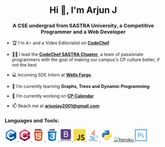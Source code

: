 <h1 align="center">Hi 👋, I'm Arjun J</h1>
<h3 align="center">A CSE undergrad from SASTRA University, a Competitive Programmer and a Web Developer</h3>

- 🏆 I'm 4⭐ and a Video Editorialist on [**CodeChef**](https://www.codechef.com/users/karanarjunjr)

- 👨‍💼 I lead the [**CodeChef SASTRA Chapter**](https://www.instagram.com/codechefsastra), a team of passionate programmers with the goal of making our campus's CP culture better, if not the best

- 💻 Incoming SDE Intern at [**Wells Fargo**](https://wellsfargo.com)

- 🌱 I’m currently learning **Graphs, Trees and Dynamic Programming**

- 🔭 I’m currently working on [**CP Calendar**](https://github.com/karanarjunjr/cp-calendar)

- 📫 Reach me at **arjunjay2001@gmail.com**


          
<h3 align="left">Languages and Tools:</h3>
<p align="left"> 
      <a href="https://www.cprogramming.com/" target="_blank"> <img
          src="https://raw.githubusercontent.com/devicons/devicon/master/icons/c/c-original.svg" alt="c" width="40"
          height="40" /> </a>
      <a href="https://www.w3schools.com/cpp/" target="_blank"> <img
          src="https://raw.githubusercontent.com/devicons/devicon/master/icons/cplusplus/cplusplus-original.svg"
          alt="cplusplus" width="40" height="40" /> </a>
      <a href="https://www.w3.org/html/" target="_blank"> <img
              src="https://raw.githubusercontent.com/devicons/devicon/master/icons/html5/html5-original-wordmark.svg" alt="html5"
              width="40" height="40" /> </a>
      <a href="https://www.w3schools.com/css/" target="_blank"> <img
          src="https://raw.githubusercontent.com/devicons/devicon/master/icons/css3/css3-original-wordmark.svg" alt="css3"
          width="40" height="40" /> </a>
      <a href="https://getbootstrap.com" target="_blank"> <img
          src="https://raw.githubusercontent.com/devicons/devicon/master/icons/bootstrap/bootstrap-plain-wordmark.svg"
          alt="bootstrap" width="40" height="40" /> </a>
      <a href="https://developer.mozilla.org/en-US/docs/Web/JavaScript" target="_blank"> <img
          src="https://raw.githubusercontent.com/devicons/devicon/master/icons/javascript/javascript-original.svg"
          alt="javascript" width="40" height="40" /> </a>
      <a href="https://www.java.com" target="_blank"> <img
          src="https://raw.githubusercontent.com/devicons/devicon/master/icons/java/java-original.svg" alt="java" width="40"
          height="40" /> </a>
      <a href="https://www.python.org" target="_blank"> <img
          src="https://raw.githubusercontent.com/devicons/devicon/master/icons/python/python-original.svg" alt="python"
          width="40" height="40" /> </a>
       <a href="https://heroku.com" target="_blank"> <img
      src="https://www.vectorlogo.zone/logos/heroku/heroku-icon.svg" alt="heroku" width="40" height="40" /> </a> 
      <a href="https://www.photoshop.com/en" target="_blank"> <img
      src="https://raw.githubusercontent.com/devicons/devicon/master/icons/photoshop/photoshop-line.svg" alt="photoshop"
      width="40" height="40" /></a> 
    </p>
